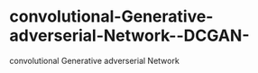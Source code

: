 # convolutional-Generative-adverserial-Network--DCGAN-
 convolutional Generative adverserial Network 
